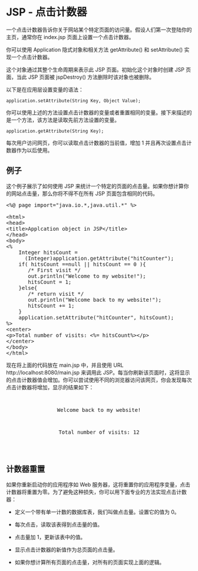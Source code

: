 # JSP - 点击计数器 

一个点击计数器告诉你关于网站某个特定页面的访问量。假设人们第一次登陆你的主页，通常你在 index.jsp 页面上设置一个点击计数器。 

你可以使用 Application 隐式对象和相关方法 getAttribute() 和 setAttribute() 实现一个点击计数器。 

这个对象通过其整个生命周期来表示此 JSP 页面。初始化这个对象时创建 JSP 页面，当此 JSP 页面被 jspDestroy() 方法删除时该对象也被删除。 

以下是在应用层设置变量的语法：

```
application.setAttribute(String Key, Object Value);
```

你可以使用上述的方法设置点击计数器的变量或者重置相同的变量。接下来描述的是一个方法，该方法是读取先前方法设置的变量。 

``` 
application.getAttribute(String Key);
```

每次用户访问网页，你可以读取点击计数器的当前值，增加 1 并且再次设置点击计数器作为以后使用。

## 例子

这个例子展示了如何使用 JSP 来统计一个特定的页面的点击量。如果你想计算你的网站点击量，那么你将不得不在所有 JSP 页面包含相同的代码。 

<pre class="prettyprint notranslate tryit">
&lt;%@ page import="java.io.*,java.util.*" %&gt;

&lt;html&gt;
&lt;head&gt;
&lt;title&gt;Applcation object in JSP&lt;/title&gt;
&lt;/head&gt;
&lt;body&gt;
&lt;%
    Integer hitsCount = 
      (Integer)application.getAttribute("hitCounter");
    if( hitsCount ==null || hitsCount == 0 ){
       /* First visit */
       out.println("Welcome to my website!");
       hitsCount = 1;
    }else{
       /* return visit */
       out.println("Welcome back to my website!");
       hitsCount += 1;
    }
    application.setAttribute("hitCounter", hitsCount);
%&gt;
&lt;center&gt;
&lt;p&gt;Total number of visits: &lt;%= hitsCount%&gt;&lt;/p&gt;
&lt;/center&gt;
&lt;/body&gt;
&lt;/html&gt;
</pre>


现在将上面的代码放在 main.jsp 中，并且使用 URL http://localhost:8080/main.jsp 来调用此 JSP。每当你刷新该页面时，这将显示的点击计数器值会增加。你可以尝试使用不同的浏览器访问该网页，你会发现每次点击计数器将增加，显示的结果如下：

<pre class="result notranslate">
<center>
<p>Welcome back to my website!</p>
<p>Total number of visits: 12</p>
</center>
</pre>


## 计数器重置

如果你重新启动你的应用程序如 Web 服务器，这将重置你的应用程序变量，点击计数器将重置为零。为了避免这种损失，你可以用下面专业的方法实现点击计数器： 

- 定义一个带有单一计数的数据库表，我们叫做点击量。设置它的值为 0。

- 每次点击，读取该表得到点击量的值。

- 点击量加 1，更新该表中的值。

- 显示点击计数器的新值作为总页面的点击量。

- 如果你想计算所有页面的点击量，对所有的页面实现上面的逻辑。


